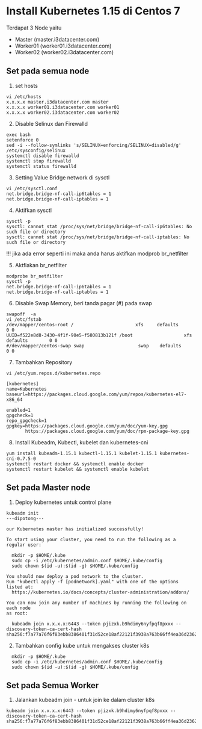 # Install Kubernetes 1.15 di Centos 7

Terdapat 3 Node yaitu
- Master    (master.i3datacenter.com)
- Worker01  (worker01.i3datacenter.com)
- Worker02  (worker02.i3datacenter.com)

## Set pada semua node
1. set hosts
```
vi /etc/hosts
x.x.x.x master.i3datacenter.com master
x.x.x.x worker01.i3datacenter.com worker01
x.x.x.x worker02.i3datacenter.com worker02
```

2. Disable Selinux dan Firewalld
```
exec bash
setenforce 0
sed -i --follow-symlinks 's/SELINUX=enforcing/SELINUX=disabled/g' /etc/sysconfig/selinux
systemctl disable firewalld
systemctl stop firewalld
systemctl status firewalld
```

3. Setting Value Bridge network di sysctl
```
vi /etc/sysctl.conf
net.bridge.bridge-nf-call-ip6tables = 1
net.bridge.bridge-nf-call-iptables = 1
```

4. Aktifkan sysctl
```
sysctl -p
sysctl: cannot stat /proc/sys/net/bridge/bridge-nf-call-ip6tables: No such file or directory
sysctl: cannot stat /proc/sys/net/bridge/bridge-nf-call-iptables: No such file or directory
```
!!! jika ada error seperti ini maka anda harus aktifkan modprob br_netfilter

5. Aktfiakan br_netfilter
```
modprobe br_netfilter
sysctl -p
net.bridge.bridge-nf-call-ip6tables = 1
net.bridge.bridge-nf-call-iptables = 1
```

6. Disable Swap Memory, beri tanda pagar (#) pada swap
```
swapoff  -a
vi /etc/fstab
/dev/mapper/centos-root /                       xfs     defaults        0 0
UUID=f522e8d8-3430-4f1f-90e5-f580813b121f /boot                   xfs     defaults        0 0
#/dev/mapper/centos-swap swap                    swap    defaults        0 0
```

7. Tambahkan Repository
```
vi /etc/yum.repos.d/kubernetes.repo

[kubernetes]
name=Kubernetes
baseurl=https://packages.cloud.google.com/yum/repos/kubernetes-el7-x86_64

enabled=1
gpgcheck=1
repo_gpgcheck=1
gpgkey=https://packages.cloud.google.com/yum/doc/yum-key.gpg
       https://packages.cloud.google.com/yum/doc/rpm-package-key.gpg
```

8. Install Kubeadm, Kubectl, kubelet dan kubernetes-cni
```
yum install kubeadm-1.15.1 kubectl-1.15.1 kubelet-1.15.1 kubernetes-cni-0.7.5-0
systemctl restart docker && systemctl enable docker
systemctl restart kubelet && systemctl enable kubelet
```

## Set pada Master node
1. Deploy kubernetes untuk control plane
```
kubeadm init
---dipotong---

our Kubernetes master has initialized successfully!

To start using your cluster, you need to run the following as a regular user:

  mkdir -p $HOME/.kube
  sudo cp -i /etc/kubernetes/admin.conf $HOME/.kube/config
  sudo chown $(id -u):$(id -g) $HOME/.kube/config

You should now deploy a pod network to the cluster.
Run "kubectl apply -f [podnetwork].yaml" with one of the options listed at:
  https://kubernetes.io/docs/concepts/cluster-administration/addons/

You can now join any number of machines by running the following on each node
as root:

  kubeadm join x.x.x.x:6443 --token pjizxk.b9hdimy6nyfpqf8pxxx --discovery-token-ca-cert-hash sha256:f7a77a76f6f83ebb8386401f31d52ce18af22121f3938a763b66ff4ea36d2362
```
2. Tambahkan config kube untuk mengakses cluster k8s
```
  mkdir -p $HOME/.kube
  sudo cp -i /etc/kubernetes/admin.conf $HOME/.kube/config
  sudo chown $(id -u):$(id -g) $HOME/.kube/config
```

## Set pada Semua Worker
1. Jalankan kubeadm join - untuk join ke dalam cluster k8s
```
kubeadm join x.x.x.x:6443 --token pjizxk.b9hdimy6nyfpqf8pxxx --discovery-token-ca-cert-hash sha256:f7a77a76f6f83ebb8386401f31d52ce18af22121f3938a763b66ff4ea36d2362
```

